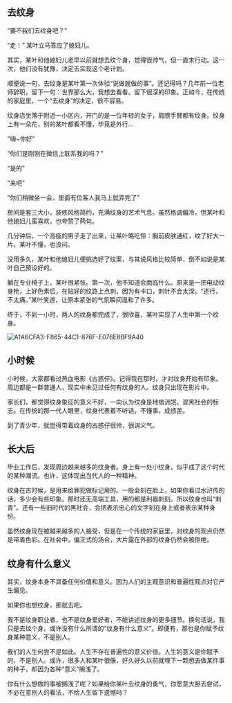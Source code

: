 ## 去纹身

“要不我们去纹身吧？”

“走！” 某叶立马答应了媳妇儿。

其实，某叶和他媳妇儿老早以前就想去纹个身，觉得很帅气，但一直未行动。这一次，他们没有犹豫，决定去实现这个老计划。

顺便说一句，去纹身是某叶第一次体验“说做就做的事”。还记得吗？几年前一位老师辞职，留下一句：世界那么大，我想去看看。留下很深的印象。正如今，在传统的家庭里，一个“去纹身”的决定，很不容易。

纹身店坐落于附近一小区内，开门的是一位年轻的女子，肩膀手臂都有纹身。纹身上有一朵花，别的某叶都看不懂，毕竟是外行...

“嗨~你好”

“你们是刚刚在微信上联系我的吗？”

“是的”

“来吧”

“你们稍微坐一会，里面有位客人我马上就弄完了”

房间是套三大小，装修风格简约，充满纹身的艺术气息。虽然格调偏冷，但某叶和他媳妇儿蛮喜欢，也夸赞了两句。

几分钟后，一个高瘦的男子走了出来，让某叶略吃惊：胸前皮肤通红，纹了好大一片。某叶不懂，也没问。

没用多久，某叶和他媳妇儿便挑选好了纹案，与其说风格比较简单，倒不如说是某叶自己预设好的。

躺在专业椅子上，某叶很紧张。第一次，他不知道会面临什么。原来是一把电动纹身枪，上好色素后，在贴好的纹路上点刺，因为有卡口，刺针不会太深。“还行，不太痛。”某叶笑道，让原本紧张的气氛瞬间温和了许多。

终于，不到一小时，两人的纹身都完成了，很欣喜，某叶实现了人生中第一个纹身。

![A1A6CFA3-F865-44C1-876F-E076E8BF9A40](https://user-images.githubusercontent.com/23539868/147182361-608f3591-ca58-409d-ae2d-904b22577798.jpeg)


## 小时候

小时候，大家都看过热血电影《古惑仔》。记得我在那时，才对纹身开始有印象。周边都是一群普通人，现实中未见过任何有纹身的人。纹身只出现在影片中。

家长们，都觉得纹身象征的意义不好，一向认为纹身是地痞流氓，混黑社会的标志。在传统的那一代人眼里，纹身代表着不听话，不懂事，成绩差。

到了青少年，就觉得带着纹身的古惑仔很帅，很讲义气。

## 长大后

毕业工作后，发现周边越来越多的纹身者。身上有一处小纹身，似乎成了这个时代的某种潮流。也许，这体现出当代人的一种精神。

纹身在古时候，是用来给罪犯做标记用的。一般会刻在脸上，如果你看过水浒传的话，多少会有些印象。那时还无高端工具，用的都是利器刺刻。所以纹身也叫“刺青”。还有一些旧时代的黑社会，会把表示忠心的文字刻在身上或者表示某种身份。

虽然纹身现在被越来越多的人接受，但是在一个传统的家庭里，对纹身的观点仍然是带着色彩。在社会中，偏正式的场合，大片露在外部的纹身仍然会被拒绝。

## 纹身有什么意义

其实，纹身本身不具备任何价值和意义。因为人们的主观意识和普遍性观点对它产生偏见。

如果你也想纹身，那就去吧。

我不是纹身职业者，也不是纹身爱好者，不能讲述纹身的更多细节。换句话说，我只是去纹个身。或许没有什么所谓的“纹身有什么意义”。即便有，那也是你赋予纹身某种意义，不是别人。

我们的人生何尝不是如此。人生不存在普遍性的意义价值。人生的意义是你赋予的，不是别人。或许，很多人和某叶很像，好久好久以前就埋下一颗想去做某件事的种子，却因为各种“意义”搁浅了。

你有什么想做的事被搁浅了呢？如果给你某叶去纹身的勇气，你愿意大胆去尝试，不必在意别人的看法，不给人生留下遗憾吗？
